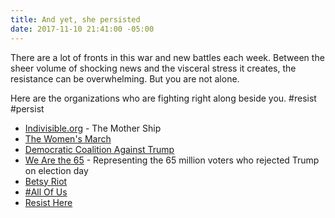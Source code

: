 ```yaml
---
title: And yet, she persisted
date: 2017-11-10 21:41:00 -05:00
---
```


There are a lot of fronts in this war and new battles each week. Between the sheer volume of shocking news and the visceral stress it creates, the resistance can be overwhelming. But you are not alone. 

Here are the organizations who are fighting right along beside you. #resist #persist
* [Indivisible.org](https://www.indivisible.org/) - The Mother Ship
* [The Women's March](http://bit.ly/2zx7YKs)
* [Democratic Coalition Against Trump](http://bit.ly/2yOXwih)
* [We Are the 65](http://thesixtyfive.org/home) - Representing the 65 million voters who rejected Trump on election day
* [Betsy Riot](http://betsyriot.com/)
* [#All Of Us](http://www.allofus.org/)
* [Resist Here](http://resisthere.org/)